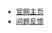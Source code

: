 * [官网主页](https://developer.aliyun.com/tool/cosy)
* [问题反馈](https://github.com/alibaba-cloud-toolkit/cosy/issues)
<!-- * 语言
  * [English](/en-us/)
  * 中文 -->